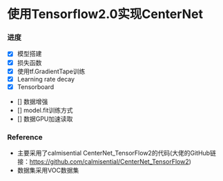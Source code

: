 # 使用Tensorflow2.0实现CenterNet

### 进度

- [x] 模型搭建
- [x] 损失函数
- [x] 使用tf.GradientTape训练
- [x] Learning rate decay
- [x] Tensorboard
- [] 数据增强
- [] model.fit训练方式
- [] 数据GPU加速读取


### Reference

-  主要采用了calmisential CenterNet_TensorFlow2的代码(大佬的GitHub链接：https://github.com/calmisential/CenterNet_TensorFlow2)
-  数据集采用VOC数据集
